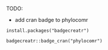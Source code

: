 TODO:

- add cran badge to phylocomr
```
install.packages("badgecreatr")

badgecreatr::badge_cran("phylocomr")
```
